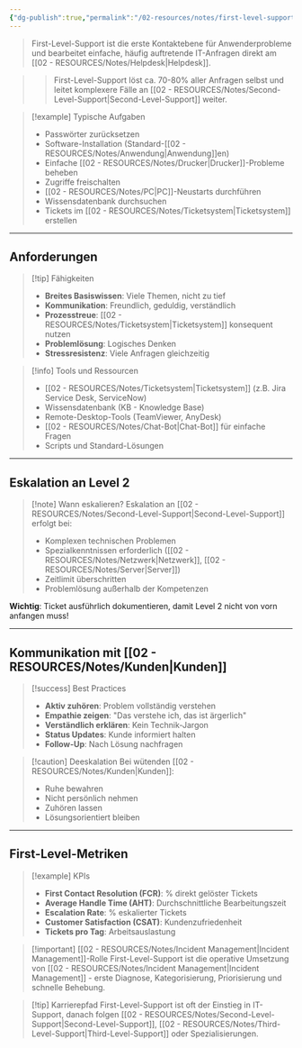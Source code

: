 ```yaml
---
{"dg-publish":true,"permalink":"/02-resources/notes/first-level-support/","tags":["informatik/support","GFN/LF06"],"noteIcon":"","updated":"2025-10-24T12:59:06.429+02:00"}
---
```



>First-Level-Support ist die erste Kontaktebene für Anwenderprobleme und bearbeitet einfache, häufig auftretende IT-Anfragen direkt am [[02 - RESOURCES/Notes/Helpdesk\|Helpdesk]].

>>First-Level-Support löst ca. 70-80% aller Anfragen selbst und leitet komplexere Fälle an [[02 - RESOURCES/Notes/Second-Level-Support\|Second-Level-Support]] weiter.

>[!example] Typische Aufgaben
>- Passwörter zurücksetzen
>- Software-Installation (Standard-[[02 - RESOURCES/Notes/Anwendung\|Anwendung]]en)
>- Einfache [[02 - RESOURCES/Notes/Drucker\|Drucker]]-Probleme beheben
>- Zugriffe freischalten
>- [[02 - RESOURCES/Notes/PC\|PC]]-Neustarts durchführen
>- Wissensdatenbank durchsuchen
>- Tickets im [[02 - RESOURCES/Notes/Ticketsystem\|Ticketsystem]] erstellen

---

## Anforderungen

>[!tip] Fähigkeiten
>- **Breites Basiswissen**: Viele Themen, nicht zu tief
>- **Kommunikation**: Freundlich, geduldig, verständlich
>- **Prozesstreue**: [[02 - RESOURCES/Notes/Ticketsystem\|Ticketsystem]] konsequent nutzen
>- **Problemlösung**: Logisches Denken
>- **Stressresistenz**: Viele Anfragen gleichzeitig

>[!info] Tools und Ressourcen
>- [[02 - RESOURCES/Notes/Ticketsystem\|Ticketsystem]] (z.B. Jira Service Desk, ServiceNow)
>- Wissensdatenbank (KB - Knowledge Base)
>- Remote-Desktop-Tools (TeamViewer, AnyDesk)
>- [[02 - RESOURCES/Notes/Chat-Bot\|Chat-Bot]] für einfache Fragen
>- Scripts und Standard-Lösungen

---

## Eskalation an Level 2

>[!note] Wann eskalieren?
>Eskalation an [[02 - RESOURCES/Notes/Second-Level-Support\|Second-Level-Support]] erfolgt bei:
>- Komplexen technischen Problemen
>- Spezialkenntnissen erforderlich ([[02 - RESOURCES/Notes/Netzwerk\|Netzwerk]], [[02 - RESOURCES/Notes/Server\|Server]])
>- Zeitlimit überschritten
>- Problemlösung außerhalb der Kompetenzen

**Wichtig**: Ticket ausführlich dokumentieren, damit Level 2 nicht von vorn anfangen muss!

---

## Kommunikation mit [[02 - RESOURCES/Notes/Kunden\|Kunden]]

>[!success] Best Practices
>- **Aktiv zuhören**: Problem vollständig verstehen
>- **Empathie zeigen**: "Das verstehe ich, das ist ärgerlich"
>- **Verständlich erklären**: Kein Technik-Jargon
>- **Status Updates**: Kunde informiert halten
>- **Follow-Up**: Nach Lösung nachfragen

>[!caution] Deeskalation
>Bei wütenden [[02 - RESOURCES/Notes/Kunden\|Kunden]]:
>- Ruhe bewahren
>- Nicht persönlich nehmen
>- Zuhören lassen
>- Lösungsorientiert bleiben

---

## First-Level-Metriken

>[!example] KPIs
>- **First Contact Resolution (FCR)**: % direkt gelöster Tickets
>- **Average Handle Time (AHT)**: Durchschnittliche Bearbeitungszeit
>- **Escalation Rate**: % eskalierter Tickets
>- **Customer Satisfaction (CSAT)**: Kundenzufriedenheit
>- **Tickets pro Tag**: Arbeitsauslastung

>[!important] [[02 - RESOURCES/Notes/Incident Management\|Incident Management]]-Rolle
>First-Level-Support ist die operative Umsetzung von [[02 - RESOURCES/Notes/Incident Management\|Incident Management]] - erste Diagnose, Kategorisierung, Priorisierung und schnelle Behebung.

>[!tip] Karrierepfad
>First-Level-Support ist oft der Einstieg in IT-Support, danach folgen [[02 - RESOURCES/Notes/Second-Level-Support\|Second-Level-Support]], [[02 - RESOURCES/Notes/Third-Level-Support\|Third-Level-Support]] oder Spezialisierungen.
